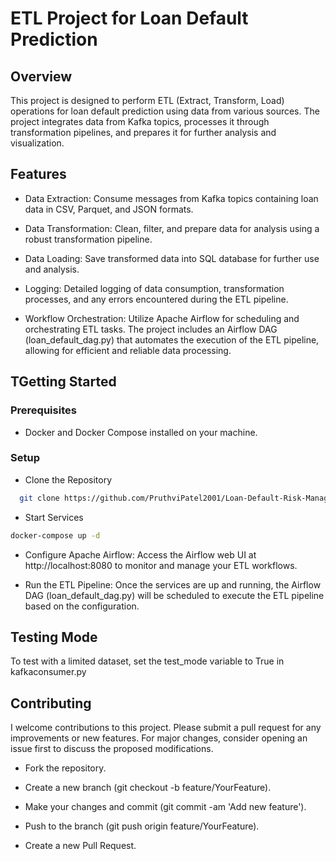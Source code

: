 
# ETL Project for Loan Default Prediction
## Overview

This project is designed to perform ETL (Extract, Transform, Load) operations for loan default prediction using data from various sources. The project integrates data from Kafka topics, processes it through transformation pipelines, and prepares it for further analysis and visualization.

## Features

- Data Extraction: Consume messages from Kafka topics containing loan data in CSV, Parquet, and JSON formats.

- Data Transformation: Clean, filter, and prepare data for analysis using a robust transformation pipeline.

- Data Loading: Save transformed data into SQL database for further use and analysis.

- Logging: Detailed logging of data consumption, transformation processes, and any errors encountered during the ETL pipeline.

- Workflow Orchestration: Utilize Apache Airflow for scheduling and orchestrating ETL tasks. The project includes an Airflow DAG (loan_default_dag.py) that automates the execution of the ETL pipeline, allowing for efficient and reliable data processing.

## TGetting Started

### Prerequisites

- Docker and Docker Compose installed on your machine.

### Setup

- Clone the Repository
```bash
  git clone https://github.com/PruthviPatel2001/Loan-Default-Risk-Management.git
```

- Start Services
```bash
docker-compose up -d
```

- Configure Apache Airflow: Access the Airflow web UI at http://localhost:8080 to monitor and manage your ETL workflows.

- Run the ETL Pipeline: Once the services are up and running, the Airflow DAG (loan_default_dag.py) will be scheduled to execute the ETL pipeline based on the configuration.


## Testing Mode
To test with a limited dataset, set the test_mode variable to True in kafkaconsumer.py


## Contributing

I welcome contributions to this project. Please submit a pull request for any improvements or new features. For major changes, consider opening an issue first to discuss the proposed modifications.

- Fork the repository.

- Create a new branch (git checkout -b feature/YourFeature).

- Make your changes and commit (git commit -am 'Add new feature').

- Push to the branch (git push origin feature/YourFeature).

- Create a new Pull Request.
